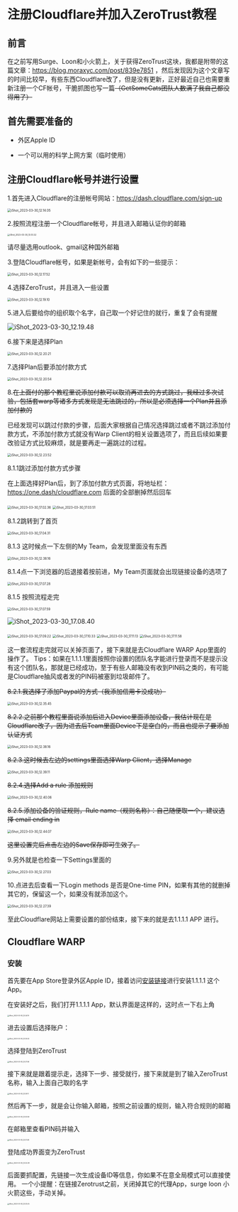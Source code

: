 # 注册Cloudflare并加入ZeroTrust教程

## 前言

在之前写用Surge、Loon和小火箭上，关于获得ZeroTrust这块，我都是附带的这篇文章：https://blog.moraxyc.com/post/839e7851 ，然后发现因为这个文章写的时间比较早，有些东西Cloudflare改了，但是没有更新，正好最近自己也需要重新注册一个CF帐号，干脆抓图也写一篇~~（GetSomeCats团队人数满了我自己都没得用了）~~

## 首先需要准备的

- 外区Apple ID

- 一个可以用的科学上网方案（临时使用）

  

## 注册Cloudflare帐号并进行设置

1.首先进入Cloudflare的注册帐号网站：https://dash.cloudflare.com/sign-up

<img src="./%E6%B3%A8%E5%86%8CCloudflare%E5%B9%B6%E5%8A%A0%E5%85%A5ZeroTrust%E6%95%99%E7%A8%8B.assets/iShot_2023-03-30_12.14.05.png" alt="iShot_2023-03-30_12.14.05" style="zoom:50%;" />

2.按照流程注册一个Cloudflare帐号，并且进入邮箱认证你的邮箱

<img src="./%E6%B3%A8%E5%86%8CCloudflare%E5%B9%B6%E5%8A%A0%E5%85%A5ZeroTrust%E6%95%99%E7%A8%8B.assets/iShot_2023-03-30_13.03.32.png" alt="iShot_2023-03-30_13.03.32" style="zoom: 33%;" />

请尽量选用outlook、gmail这种国外邮箱

3.登陆Cloudflare帐号，如果是新帐号，会有如下的一些提示：

<img src="./%E6%B3%A8%E5%86%8CCloudflare%E5%B9%B6%E5%8A%A0%E5%85%A5ZeroTrust%E6%95%99%E7%A8%8B.assets/iShot_2023-03-30_12.17.52.png" alt="iShot_2023-03-30_12.17.52" style="zoom:50%;" />

4.选择ZeroTrust，并且进入一些设置

<img src="./%E6%B3%A8%E5%86%8CCloudflare%E5%B9%B6%E5%8A%A0%E5%85%A5ZeroTrust%E6%95%99%E7%A8%8B.assets/iShot_2023-03-30_12.19.10.png" alt="iShot_2023-03-30_12.19.10" style="zoom:50%;" />

5.进入后要给你的组织取个名字，自己取一个好记住的就行，重复了会有提醒

![iShot_2023-03-30_12.19.48](./%E6%B3%A8%E5%86%8CCloudflare%E5%B9%B6%E5%8A%A0%E5%85%A5ZeroTrust%E6%95%99%E7%A8%8B.assets/iShot_2023-03-30_12.19.48.png)

6.接下来是选择Plan

<img src="./%E6%B3%A8%E5%86%8CCloudflare%E5%B9%B6%E5%8A%A0%E5%85%A5ZeroTrust%E6%95%99%E7%A8%8B.assets/iShot_2023-03-30_12.20.21.png" alt="iShot_2023-03-30_12.20.21" style="zoom:50%;" />

7.选择Plan后要添加付款方式

<img src="./%E6%B3%A8%E5%86%8CCloudflare%E5%B9%B6%E5%8A%A0%E5%85%A5ZeroTrust%E6%95%99%E7%A8%8B.assets/iShot_2023-03-30_12.20.54.png" alt="iShot_2023-03-30_12.20.54" style="zoom:50%;" />

8.~~在上面付的那个教程里说添加付款可以取消再进去的方式跳过，我经过多次试验，包括套warp等诸多方式发现是无法跳过的，所以是必须选择一个Plan并且添加付款的~~

已经发现可以跳过付款的步骤，后面大家根据自己情况选择跳过或者不跳过添加付款方式，不添加付款方式就没有Warp Client的相关设置选项了，而且后续如果要改验证方式比较麻烦，就是要再走一遍跳过的过程。

<img src="./%E6%B3%A8%E5%86%8CCloudflare%E5%B9%B6%E5%8A%A0%E5%85%A5ZeroTrust%E6%95%99%E7%A8%8B.assets/iShot_2023-03-30_12.23.52.png" alt="iShot_2023-03-30_12.23.52" style="zoom:50%;" />

8.1.1跳过添加付款方式步骤

在上面选择好Plan后，到了添加付款方式页面，将地址栏：https://one.dash/cloudflare.com 后面的全部删掉然后回车

<img src="./%E6%B3%A8%E5%86%8CCloudflare%E5%B9%B6%E5%8A%A0%E5%85%A5ZeroTrust%E6%95%99%E7%A8%8B.assets/iShot_2023-03-30_17.02.36.png" alt="iShot_2023-03-30_17.02.36" style="zoom:50%;" />



<img src="./%E6%B3%A8%E5%86%8CCloudflare%E5%B9%B6%E5%8A%A0%E5%85%A5ZeroTrust%E6%95%99%E7%A8%8B.assets/iShot_2023-03-30_17.03.51.png" alt="iShot_2023-03-30_17.03.51" style="zoom:50%;" />

8.1.2跳转到了首页

<img src="./%E6%B3%A8%E5%86%8CCloudflare%E5%B9%B6%E5%8A%A0%E5%85%A5ZeroTrust%E6%95%99%E7%A8%8B.assets/iShot_2023-03-30_17.04.31.png" alt="iShot_2023-03-30_17.04.31" style="zoom:50%;" />

8.1.3 这时候点一下左侧的My Team，会发现里面没有东西

<img src="./%E6%B3%A8%E5%86%8CCloudflare%E5%B9%B6%E5%8A%A0%E5%85%A5ZeroTrust%E6%95%99%E7%A8%8B.assets/iShot_2023-03-30_12.38.16-0168618.png" alt="iShot_2023-03-30_12.38.16" style="zoom:50%;" />

8.1.4点一下浏览器的后退接着按前进，My Team页面就会出现链接设备的选项了

<img src="./%E6%B3%A8%E5%86%8CCloudflare%E5%B9%B6%E5%8A%A0%E5%85%A5ZeroTrust%E6%95%99%E7%A8%8B.assets/iShot_2023-03-30_17.07.28.png" alt="iShot_2023-03-30_17.07.28" style="zoom:50%;" />

8.1.5 按照流程走完

<img src="./%E6%B3%A8%E5%86%8CCloudflare%E5%B9%B6%E5%8A%A0%E5%85%A5ZeroTrust%E6%95%99%E7%A8%8B.assets/iShot_2023-03-30_17.07.59.png" alt="iShot_2023-03-30_17.07.59" style="zoom:50%;" />

![iShot_2023-03-30_17.08.40](./%E6%B3%A8%E5%86%8CCloudflare%E5%B9%B6%E5%8A%A0%E5%85%A5ZeroTrust%E6%95%99%E7%A8%8B.assets/iShot_2023-03-30_17.08.40.png)

<img src="./%E6%B3%A8%E5%86%8CCloudflare%E5%B9%B6%E5%8A%A0%E5%85%A5ZeroTrust%E6%95%99%E7%A8%8B.assets/iShot_2023-03-30_17.09.22.png" alt="iShot_2023-03-30_17.09.22" style="zoom:50%;" />

<img src="./%E6%B3%A8%E5%86%8CCloudflare%E5%B9%B6%E5%8A%A0%E5%85%A5ZeroTrust%E6%95%99%E7%A8%8B.assets/iShot_2023-03-30_17.10.33.png" alt="iShot_2023-03-30_17.10.33" style="zoom:50%;" />

<img src="./%E6%B3%A8%E5%86%8CCloudflare%E5%B9%B6%E5%8A%A0%E5%85%A5ZeroTrust%E6%95%99%E7%A8%8B.assets/iShot_2023-03-30_17.11.13.png" alt="iShot_2023-03-30_17.11.13" style="zoom:50%;" />

<img src="./%E6%B3%A8%E5%86%8CCloudflare%E5%B9%B6%E5%8A%A0%E5%85%A5ZeroTrust%E6%95%99%E7%A8%8B.assets/iShot_2023-03-30_17.11.58.png" alt="iShot_2023-03-30_17.11.58" style="zoom:50%;" />

这一套流程走完就可以关掉页面了，接下来就是去Cloudflare WARP App里面的操作了。
Tips：如果在1.1.1.1里面按照你设置的团队名字能进行登录而不是提示没有这个团队名，那就是已经成功，至于有些人邮箱没有收到PIN码之类的，有可能是Cloudflare抽风或者发的PIN码被塞到垃圾邮件了。

~~8.2.1.我选择了添加Paypal的方式（我添加信用卡没成功）~~

<img src="./%E6%B3%A8%E5%86%8CCloudflare%E5%B9%B6%E5%8A%A0%E5%85%A5ZeroTrust%E6%95%99%E7%A8%8B.assets/iShot_2023-03-30_12.35.45.png" alt="iShot_2023-03-30_12.35.45" style="zoom:50%;" />

~~8.2.2.之前那个教程里面说添加后进入Device里面添加设备，我估计现在是Cloudflare改了，因为进去后Team里面Device下是空白的，而且也提示了要添加认证方式~~

<img src="./%E6%B3%A8%E5%86%8CCloudflare%E5%B9%B6%E5%8A%A0%E5%85%A5ZeroTrust%E6%95%99%E7%A8%8B.assets/iShot_2023-03-30_12.38.16.png" alt="iShot_2023-03-30_12.38.16" style="zoom:50%;" />

~~8.2.3.这时候去左边的settings里面选择Warp Client，选择Manage~~

<img src="./%E6%B3%A8%E5%86%8CCloudflare%E5%B9%B6%E5%8A%A0%E5%85%A5ZeroTrust%E6%95%99%E7%A8%8B.assets/iShot_2023-03-30_12.39.11.png" alt="iShot_2023-03-30_12.39.11" style="zoom:50%;" />

~~8.2.4.选择Add a rule 添加规则~~

<img src="./%E6%B3%A8%E5%86%8CCloudflare%E5%B9%B6%E5%8A%A0%E5%85%A5ZeroTrust%E6%95%99%E7%A8%8B.assets/iShot_2023-03-30_12.40.06.png" alt="iShot_2023-03-30_12.40.06" style="zoom:50%;" />

~~8.2.5.添加设备的验证规则，Rule name（规则名称）：自己随便取一个，建议选择 email ending in~~

<img src="./%E6%B3%A8%E5%86%8CCloudflare%E5%B9%B6%E5%8A%A0%E5%85%A5ZeroTrust%E6%95%99%E7%A8%8B.assets/iShot_2023-03-30_12.44.07.png" alt="iShot_2023-03-30_12.44.07" style="zoom:50%;" />

~~这里设置完后点击左边的Save保存即可生效了。~~

9.另外就是也检查一下Settings里面的

<img src="./%E6%B3%A8%E5%86%8CCloudflare%E5%B9%B6%E5%8A%A0%E5%85%A5ZeroTrust%E6%95%99%E7%A8%8B.assets/iShot_2023-03-30_12.27.03.png" alt="iShot_2023-03-30_12.27.03" style="zoom:50%;" />

10.点进去后查看一下Login methods 是否是One-time PIN，如果有其他的就删掉其它的，保留这一个，如果没有就添加这个。

<img src="./%E6%B3%A8%E5%86%8CCloudflare%E5%B9%B6%E5%8A%A0%E5%85%A5ZeroTrust%E6%95%99%E7%A8%8B.assets/iShot_2023-03-30_12.27.39.png" alt="iShot_2023-03-30_12.27.39" style="zoom:50%;" />

至此Cloudflare网站上需要设置的部份结束，接下来的就是去1.1.1.1 APP 进行。

## Cloudflare WARP

### 安装

首先要在App Store登录外区Apple ID，接着访问[安装链接](https://itunes.apple.com/us/app/1-1-1-1-faster-internet/id1423538627)进行安装1.1.1.1 这个App。

在安装好之后，我们打开1.1.1.1 App，默认界面是这样的，这时点一下右上角

<img src="./%E6%B3%A8%E5%86%8CCloudflare%E5%B9%B6%E5%8A%A0%E5%85%A5ZeroTrust%E6%95%99%E7%A8%8B.assets/iShot_2023-03-30_13.24.19.png" alt="iShot_2023-03-30_13.24.19" style="zoom: 25%;" />

进去设置后选择账户：

<img src="./%E6%B3%A8%E5%86%8CCloudflare%E5%B9%B6%E5%8A%A0%E5%85%A5ZeroTrust%E6%95%99%E7%A8%8B.assets/iShot_2023-03-30_13.25.52.png" alt="iShot_2023-03-30_13.25.52" style="zoom:25%;" />



选择登陆到ZeroTrust

<img src="./%E6%B3%A8%E5%86%8CCloudflare%E5%B9%B6%E5%8A%A0%E5%85%A5ZeroTrust%E6%95%99%E7%A8%8B.assets/iShot_2023-03-30_13.27.06.png" alt="iShot_2023-03-30_13.27.06" style="zoom:25%;" />

接下来就是跟着提示走，选择下一步、接受就行，接下来就是到了输入ZeroTrust名称，输入上面自己取的名字

<img src="./%E6%B3%A8%E5%86%8CCloudflare%E5%B9%B6%E5%8A%A0%E5%85%A5ZeroTrust%E6%95%99%E7%A8%8B.assets/iShot_2023-03-30_13.29.17.png" alt="iShot_2023-03-30_13.29.17" style="zoom:25%;" />

然后再下一步，就是会让你输入邮箱，按照之前设置的规则，输入符合规则的邮箱

<img src="./%E6%B3%A8%E5%86%8CCloudflare%E5%B9%B6%E5%8A%A0%E5%85%A5ZeroTrust%E6%95%99%E7%A8%8B.assets/iShot_2023-03-30_13.30.59.png" alt="iShot_2023-03-30_13.30.59" style="zoom:25%;" />

在邮箱里查看PIN码并输入

<img src="./%E6%B3%A8%E5%86%8CCloudflare%E5%B9%B6%E5%8A%A0%E5%85%A5ZeroTrust%E6%95%99%E7%A8%8B.assets/iShot_2023-03-30_13.31.58.png" alt="iShot_2023-03-30_13.31.58" style="zoom: 25%;" />

登陆成功界面变为ZeroTrust

<img src="./%E6%B3%A8%E5%86%8CCloudflare%E5%B9%B6%E5%8A%A0%E5%85%A5ZeroTrust%E6%95%99%E7%A8%8B.assets/iShot_2023-03-30_13.32.38.png" alt="iShot_2023-03-30_13.32.38" style="zoom:25%;" />

后面要抓配置，先链接一次生成设备ID等信息，你如果不在意全局模式可以直接使用。
一个小提醒：在链接Zerotrust之前，关闭掉其它的代理App，surge loon 小火箭这些，手动关掉。

<img src="./%E6%B3%A8%E5%86%8CCloudflare%E5%B9%B6%E5%8A%A0%E5%85%A5ZeroTrust%E6%95%99%E7%A8%8B.assets/iShot_2023-03-30_13.33.25.png" alt="iShot_2023-03-30_13.33.25" style="zoom:25%;" />